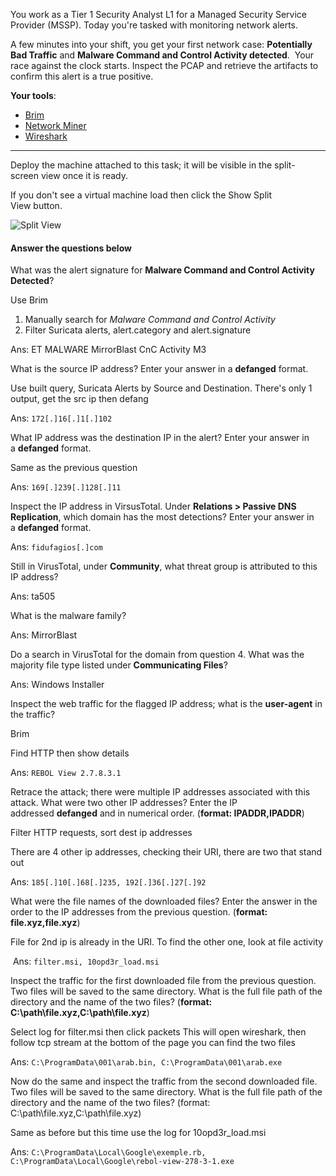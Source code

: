 You work as a Tier 1 Security Analyst L1 for a Managed Security Service Provider (MSSP). Today you're tasked with monitoring network alerts.

A few minutes into your shift, you get your first network case: **Potentially Bad Traffic** and **Malware Command and Control Activity detected**.  Your race against the clock starts. Inspect the PCAP and retrieve the artifacts to confirm this alert is a true positive. 

**Your tools**:

- [Brim](https://tryhackme.com/room/brim)
- [Network Miner](https://tryhackme.com/room/networkminer)
- [Wireshark](https://tryhackme.com/room/wireshark)

---

Deploy the machine attached to this task; it will be visible in the split-screen view once it is ready.

If you don't see a virtual machine load then click the Show Split View button.

![Split View](https://assets.tryhackme.com/additional/challs/warzone1-split-view.png)  

#### Answer the questions below

What was the alert signature for **Malware Command and Control Activity Detected**?

Use Brim

1. Manually search for *Malware Command and Control Activity*
2. Filter Suricata alerts, alert.category and alert.signature

Ans: ET MALWARE MirrorBlast CnC Activity M3

What is the source IP address? Enter your answer in a **defanged** format. 

Use built query, Suricata Alerts by Source and Destination.
There's only 1 output, get the src ip then defang

Ans: ```172[.]16[.]1[.]102```

What IP address was the destination IP in the alert? Enter your answer in a **defanged** format. 

Same as the previous question

Ans: ```169[.]239[.]128[.]11```

Inspect the IP address in VirsusTotal. Under **Relations > Passive DNS Replication**, which domain has the most detections? Enter your answer in a **defanged** format. 

Ans:  ```fidufagios[.]com```

Still in VirusTotal, under **Community**, what threat group is attributed to this IP address?

Ans: ta505

What is the malware family?

Ans: MirrorBlast

Do a search in VirusTotal for the domain from question 4. What was the majority file type listed under **Communicating Files**?

Ans: Windows Installer

Inspect the web traffic for the flagged IP address; what is the **user-agent** in the traffic?

Brim

Find HTTP then show details

Ans: ``REBOL View 2.7.8.3.1``

Retrace the attack; there were multiple IP addresses associated with this attack. What were two other IP addresses? Enter the IP addressed **defanged** and in numerical order. (**format: IPADDR,IPADDR**)

Filter HTTP requests, sort dest ip addresses

There are 4 other ip addresses, checking their URI, there are two that stand out

Ans: ```185[.]10[.]68[.]235, 192[.]36[.]27[.]92```

What were the file names of the downloaded files? Enter the answer in the order to the IP addresses from the previous question. (**format: file.xyz,file.xyz**)

File for 2nd ip is already in the URI. To find the other one, look at file activity

 Ans: ```filter.msi, 10opd3r_load.msi```

Inspect the traffic for the first downloaded file from the previous question. Two files will be saved to the same directory. What is the full file path of the directory and the name of the two files? (**format: C:\path\file.xyz,C:\path\file.xyz**)

Select log for filter.msi then click packets
This will open wireshark, then follow tcp stream
at the bottom of the page you can find the two files

Ans: `C:\ProgramData\001\arab.bin, C:\ProgramData\001\arab.exe`


Now do the same and inspect the traffic from the second downloaded file. Two files will be saved to the same directory. What is the full file path of the directory and the name of the two files? (format: C:\path\file.xyz,C:\path\file.xyz)

Same as before but this time use the log for 10opd3r_load.msi

Ans: `C:\ProgramData\Local\Google\exemple.rb, C:\ProgramData\Local\Google\rebol-view-278-3-1.exe`